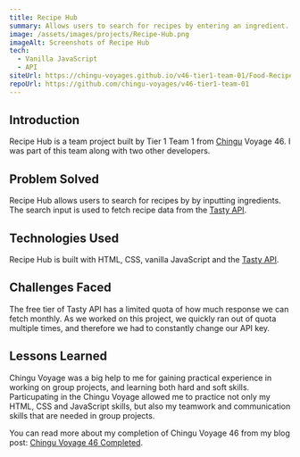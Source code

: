 ```yaml
---
title: Recipe Hub
summary: Allows users to search for recipes by entering an ingredient. Developed by Chingu Voyage 46 Tier 1 Team 1, in which I was part of.
image: /assets/images/projects/Recipe-Hub.png
imageAlt: Screenshots of Recipe Hub
tech:
  - Vanilla JavaScript
  - API
siteUrl: https://chingu-voyages.github.io/v46-tier1-team-01/Food-Recipe/
repoUrl: https://github.com/chingu-voyages/v46-tier1-team-01
---
```


## Introduction

Recipe Hub is a team project built by Tier 1 Team 1 from [Chingu](https://www.chingu.io/) Voyage 46. I was part of this team along with two other developers.

## Problem Solved

Recipe Hub allows users to search for recipes by by inputting ingredients. The search input is used to fetch recipe data from the [Tasty API](https://rapidapi.com/apidojo/api/tasty).

## Technologies Used

Recipe Hub is built with HTML, CSS, vanilla JavaScript and the [Tasty API](https://rapidapi.com/apidojo/api/tasty).

## Challenges Faced

The free tier of Tasty API has a limited quota of how much response we can fetch monthly. As we worked on this project, we quickly ran out of quota multiple times, and therefore we had to constantly change our API key.

## Lessons Learned

Chingu Voyage was a big help to me for gaining practical experience in working on group projects, and learning both hard and soft skills. Particupating in the Chingu Voyage allowed me to practice not only my HTML, CSS and JavaScript skills, but also my teamwork and communication skills that are needed in group projects.

You can read more about my completion of Chingu Voyage 46 from my blog post: [Chingu Voyage 46 Completed](/blog/posts/2023-11-25-Chingu-Voyage-46-Completed/).